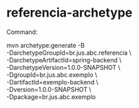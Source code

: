 # referencia-archetype

Command:

mvn archetype:generate -B \
 -DarchetypeGroupId=br.jus.abc.referencia \  
 -DarchetypeArtifactId=spring-backend \  
 -DarchetypeVersion=1.0.0-SNAPSHOT \  
 -DgroupId=br.jus.abc.exemplo \  
 -DartifactId=exemplo-backend \  
 -Dversion=1.0.0-SNAPSHOT \  
 -Dpackage=br.jus.abc.exemplo

